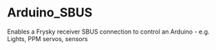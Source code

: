 # Arduino_SBUS
Enables a Frysky receiver SBUS connection to control an Arduino - e.g. Lights, PPM servos, sensors
